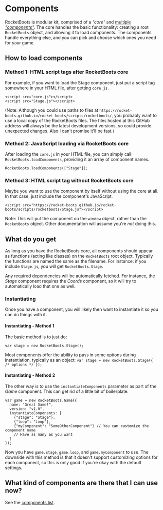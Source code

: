 # Components

RocketBoots is modular kit, comprised of a *"core"* and [multiple *"components"*](components-list.md). The core handles the basic functionality: creating a root `RocketBoots` object, and allowing it to load components. The components handle everything else, and you can pick and choose which ones you need for your game.

## How to load components

### Method 1: HTML script tags after RocketBoots core

For example, if you want to load the Stage component, just put a script tag somewhere in your HTML file, after getting `core.js`. 

```
<script src="core.js"></script>
<script src="Stage.js"></script>
```

(Note: Although you could use paths to files at `https://rocket-boots.github.io/rocket-boots/scripts/rocketboots/`, you probably want to use a local copy of the RocketBoots files. The files hosted at this GitHub address will always be the latest development versions, so could provide unexpected changes. Also I can't promise it'll be fast.)

### Method 2: JavaScript loading via RocketBoots core

After loading the `core.js` in your HTML file, you can simply call `RocketBoots.loadComponents`, providing it an array of component names.

`RocketBoots.loadComponents(["Stage"]);`

### Method 3: HTML script tag without RocketBoots core

Maybe you want to use the component by itself without using the core at all. In that case, just include the component's JavaScript.

```
<script src="https://rocket-boots.github.io/rocket-boots/scripts/rocketboots/Stage.js"></script>
```

Note: This will put the component on the `window` object, rather than the `RocketBoots` object. Other documentation will assume you're *not* doing this.

## What do you get

As long as you have the RocketBoots core, all components should appear as functions (acting like classes) on the `RocketBoots` root object. Typically the functions are named the same as the filename. For instance: if you include `Stage.js`, you will get `RocketBoots.Stage`. 

Any required dependencies will be automatically fetched. For instance, the *Stage* component requires the *Coords* component, so it will try to automatically load that one as well.

### Instantiating

Once you have a component, you will likely then want to instantiate it so you can do things with it. 

#### Instantiating - Method 1

The basic method is to just do:

`var stage = new RocketBoots.Stage();`

Most components offer the ability to pass in some options during instantiation, typically as an object: `var stage = new RocketBoots.Stage({ /* options */ });`

#### Instantiating - Method 2

The other way is to use the `instantiateComponents` parameter as part of the *Game* component. This can get rid of a little bit of boilerplate.

```
var game = new RocketBoots.Game({
  name: "Great Game!",
  version: "v1.0",
  instantiateComponents: [
    {"stage": "Stage"},
    {"loop": "Loop"},
    {"myComponent": "SomeOtherComponent"} // You can customize the component name
    // Have as many as you want
  ]
});
```

Now you have `game.stage`, `game.loop`, and `game.myComponent` to use. The downside with this method is that it doesn't support customizing options for each component, so this is only good if you're okay with the default settings.

## What kind of components are there that I can use now?

See the [components list](components-list.md).
